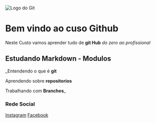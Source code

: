![Logo do Git](https://git-scm.com/images/logos/logomark-orange@2x.png)
# Bem vindo ao cuso Github
Neste Custo vamos aprender tudo de **git Hub** _do zero ao profissional_



## Estudando Markdown - Modulos
_Entendendo o que é **git**

Aprendendo sobre **repositorios**

Trabalhando com **Branches**_


### Rede Social
[Instagram](https://google.com.br)
[Facebook](https://facebook.com)